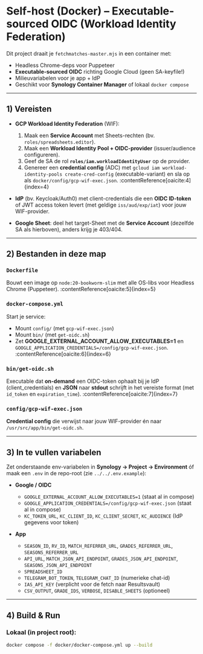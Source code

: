 # Self-host (Docker) – Executable-sourced OIDC (Workload Identity Federation)

Dit project draait je `fetchmatches-master.mjs` in een container met:

- Headless Chrome-deps voor Puppeteer
- **Executable-sourced OIDC** richting Google Cloud (geen SA-keyfile!)
- Milieuvariabelen voor je app + IdP
- Geschikt voor **Synology Container Manager** of lokaal `docker compose`

---

## 1) Vereisten

- **GCP Workload Identity Federation** (WIF):

  1. Maak een **Service Account** met Sheets-rechten (bv. `roles/spreadsheets.editor`).
  2. Maak een **Workload Identity Pool + OIDC-provider** (issuer/audience configureren).
  3. Geef de SA de rol **`roles/iam.workloadIdentityUser`** op de provider.
  4. Genereer een **credential config** (ADC) met `gcloud iam workload-identity-pools create-cred-config` (executable-variant) en sla op als `docker/config/gcp-wif-exec.json`. :contentReference[oaicite:4]{index=4}

- **IdP** (bv. Keycloak/Auth0) met client-credentials die een **OIDC ID-token** of JWT access token levert (met geldige `iss/aud/exp/iat`) voor jouw WIF-provider.

- **Google Sheet**: deel het target-Sheet met de **Service Account** (dezelfde SA als hierboven), anders krijg je 403/404.

---

## 2) Bestanden in deze map

### `Dockerfile`

Bouwt een image op `node:20-bookworm-slim` met alle OS-libs voor Headless Chrome (Puppeteer). :contentReference[oaicite:5]{index=5}

### `docker-compose.yml`

Start je service:

- Mount `config/` (met `gcp-wif-exec.json`)
- Mount `bin/` (met `get-oidc.sh`)
- Zet **GOOGLE_EXTERNAL_ACCOUNT_ALLOW_EXECUTABLES=1** en `GOOGLE_APPLICATION_CREDENTIALS=/config/gcp-wif-exec.json`. :contentReference[oaicite:6]{index=6}

### `bin/get-oidc.sh`

Executable dat **on-demand** een OIDC-token ophaalt bij je IdP (client_credentials) en **JSON** naar **stdout** schrijft in het vereiste format (met `id_token` en `expiration_time`). :contentReference[oaicite:7]{index=7}

### `config/gcp-wif-exec.json`

**Credential config** die verwijst naar jouw WIF-provider én naar `/usr/src/app/bin/get-oidc.sh`.

---

## 3) In te vullen variabelen

Zet onderstaande env-variabelen in **Synology → Project → Environment** óf maak een `.env` in de repo-root (zie `../../.env.example`):

- **Google / OIDC**

  - `GOOGLE_EXTERNAL_ACCOUNT_ALLOW_EXECUTABLES=1` (staat al in compose)
  - `GOOGLE_APPLICATION_CREDENTIALS=/config/gcp-wif-exec.json` (staat al in compose)
  - `KC_TOKEN_URL`, `KC_CLIENT_ID`, `KC_CLIENT_SECRET`, `KC_AUDIENCE` (IdP gegevens voor token)

- **App**
  - `SEASON_ID`, `RV_ID`, `MATCH_REFERRER_URL`, `GRADES_REFERRER_URL`, `SEASONS_REFERRER_URL`
  - `API_URL`, `MATCH_JSON_API_ENDPOINT`, `GRADES_JSON_API_ENDPOINT`, `SEASONS_JSON_API_ENDPOINT`
  - `SPREADSHEET_ID`
  - `TELEGRAM_BOT_TOKEN`, `TELEGRAM_CHAT_ID` (numerieke chat-id)
  - `IAS_API_KEY` (verplicht voor de fetch naar Resultsvault)
  - `CSV_OUTPUT`, `GRADE_IDS`, `VERBOSE`, `DISABLE_SHEETS` (optioneel)

---

## 4) Build & Run

### Lokaal (in project root):

```bash
docker compose -f docker/docker-compose.yml up --build
```
